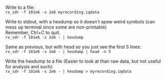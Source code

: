 Write to a file:  
`rx_sdr -f 101e6 -s 2e6 myrecording.iqdata`

Write to stdout, with a hexdump so it doesn't spew weird symbols (can mess up terminal since some are non-printable)  
Remember, Ctrl+C to quit.  
`rx_sdr -f 101e6 -s 2e6 - | hexdump`

Same as previous, but with head so you just see the first 5 lines:  
`rx_sdr -f 101e6 -s 2e6 - | hexdump | head -n 5`

Write the hexdump to a file (Easier to look at than raw data, but not useful for analysis and such):  
`rx_sdr -f 101e6 -s 2e6 - | hexdump > myrecording.iqdata`
